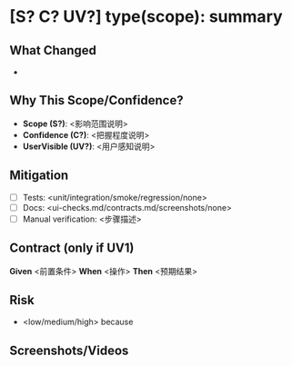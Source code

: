 # [S? C? UV?] type(scope): summary

## What Changed

- <bullet points>

## Why This Scope/Confidence?

- **Scope (S?)**: <影响范围说明>
- **Confidence (C?)**: <把握程度说明>
- **UserVisible (UV?)**: <用户感知说明>

## Mitigation

- [ ] Tests: <unit/integration/smoke/regression/none>
- [ ] Docs: <ui-checks.md/contracts.md/screenshots/none>
- [ ] Manual verification: <步骤描述>

## Contract (only if UV1)

**Given** <前置条件>
**When** <操作>
**Then** <预期结果>

## Risk

- <low/medium/high> because <reason>

## Screenshots/Videos

  <!-- 如果 UV1，附上对比图 -->
